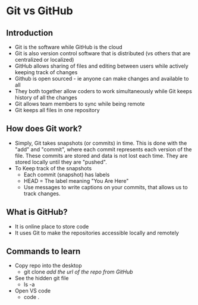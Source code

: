# Git vs GitHub
## Introduction
 - Git is the software while GitHub is the cloud
 - Git is also version control software that is distributed (vs others that are centralized or localized)
 - GitHub allows sharing of files and editing between users while actively keeping track of changes
 - Github is open sourced - ie anyone can make changes and available to all 
 - They both together allow coders to work simultaneously while Git keeps history of all the changes
 - Git allows team members to sync while being remote
 - Git keeps all files in one repository
 
 ## How does Git work?
 - Simply, Git takes snapshots (or commits) in time. This is done with the "add" and "commit", where each commit represents each version of the file. These commits are stored and data is not lost each time. They are stored locally until they are "pushed".
 - To Keep track of the snapshots
   - Each commit (snapshot) has labels
   - HEAD = The label meaning "You Are Here"
   - Use messages to write captions on your commits, that allows us to track changes.
   
## What is GitHub?
- It is online place to store code
- It uses Git to make the repositories accessible locally and remotely

## Commands to learn
- Copy repo into the desktop
  - git clone *add the url of the repo from GitHub* 
- See the hidden git file
  - ls -a
- Open VS code
  - code .
